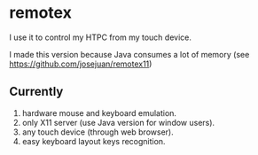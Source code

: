 # remotex

I use it to control my HTPC from my touch device.

I made this version because Java consumes a lot of memory (see https://github.com/josejuan/remotex11)

## Currently

1. hardware mouse and keyboard emulation.
1. only X11 server (use Java version for window users).
1. any touch device (through web browser).
1. easy keyboard layout keys recognition.
